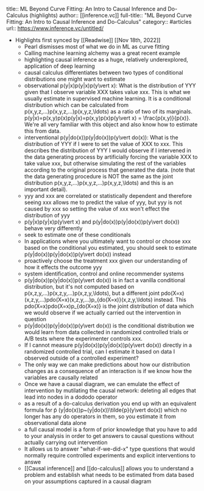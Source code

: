 title:: ML Beyond Curve Fitting: An Intro to Causal Inference and Do-Calculus (highlights)
author:: [[inference.vc]]
full-title:: "ML Beyond Curve Fitting: An Intro to Causal Inference and Do-Calculus"
category:: #articles
url:: https://www.inference.vc/untitled/

- Highlights first synced by [[Readwise]] [[Nov 18th, 2022]]
	- Pearl dismisses most of what we do in ML as curve fitting
	- Calling machine learning alchemy was a great recent example
	- highlighting causal inference as a huge, relatively underexplored, application of deep learning
	- causal calculus differentiates between two types of conditional distributions one might want to estimate
	- observational p(y|x)p(y|x)p(y\vert x): What is the distribution of YYY given that I observe variable XXX takes value xxx. This is what we usually estimate in supervised machine learning. It is a conditional distribution which can be calculated from p(x,y,z,…)p(x,y,z,…)p(x,y,z,\ldots) as a ratio of two of its marginals. p(y|x)=p(x,y)p(x)p(y|x)=p(x,y)p(x)p(y\vert x) = \frac{p(x,y)}{p(x)}. We're all very familiar with this object and also know how to estimate this from data.
	- interventional p(y|do(x))p(y|do(x))p(y\vert do(x)): What is the distribution of YYY if I were to set the value of XXX to xxx. This describes the distribution of YYY I would observe if I intervened in the data generating process by artificially forcing the variable XXX to take value xxx, but otherwise simulating the rest of the variables according to the original process that generated the data. (note that the data generating procedure is NOT the same as the joint distribution p(x,y,z,…)p(x,y,z,…)p(x,y,z,\ldots) and this is an important detail).
	- yyy and xxx are correlated or statistically dependent and therefore seeing xxx allows me to predict the value of yyy, but yyy is not caused by xxx so setting the value of xxx won't effect the distribution of yyy
	- p(y|x)p(y|x)p(y\vert x) and p(y|do(x))p(y|do(x))p(y\vert do(x)) behave very differently
	- seek to estimate one of these conditionals
	- In applications where you ultimately want to control or choose xxx based on the conditional you estimated, you should seek to estimate p(y|do(x))p(y|do(x))p(y\vert do(x)) instead
	- proactively choose the treatment xxx given our understanding of how it effects the outcome yyy
	- system identification, control and online recommender systems
	- p(y|do(x))p(y|do(x))p(y\vert do(x)) is in fact a vanilla conditional distribution, but it's not computed based on p(x,z,y,…)p(x,z,y,…)p(x,z,y,\ldots), but a different joint pdo(X=x)(x,z,y,…)pdo(X=x)(x,z,y,…)p_{do(X=x)}(x,z,y,\ldots) instead. This pdo(X=x)pdo(X=x)p_{do(X=x)} is the joint distribution of data which we would observe if we actually carried out the intervention in question
	- p(y|do(x))p(y|do(x))p(y\vert do(x)) is the conditional distribution we would learn from data collected in randomized controlled trials or A/B tests where the experimenter controls xxx.
	- If I cannot measure p(y|do(x))p(y|do(x))p(y\vert do(x)) directly in a randomized controlled trial, can I estimate it based on data I observed outside of a controlled experiment?
	- The only way we can make predictions about how our distribution changes as a consequence of an interaction is if we know how the variables are causally related
	- Once we have a causal diagram, we can emulate the effect of intervention by mutilating the causal network: deleting all edges that lead into nodes in a dododo operator
	- as a result of a do-calculus derivation you end up with an equivalent formula for p̃ (y|do(x))p~(y|do(x))\tilde{p}(y\vert do(x)) which no longer has any do operators in them, so you estimate it from observational data alone
	- a full causal model is a form of prior knowledge that you have to add to your analysis in order to get answers to causal questions without actually carrying out intervention
	- It allows us to answer "what-if-we-did-x" type questions that would normally require controlled experiments and explicit interventions to answe
	- [[Causal inference]] and [[do-calculus]] allows you to understand a problem and establish what needs to be estimated from data based on your assumptions captured in a causal diagram